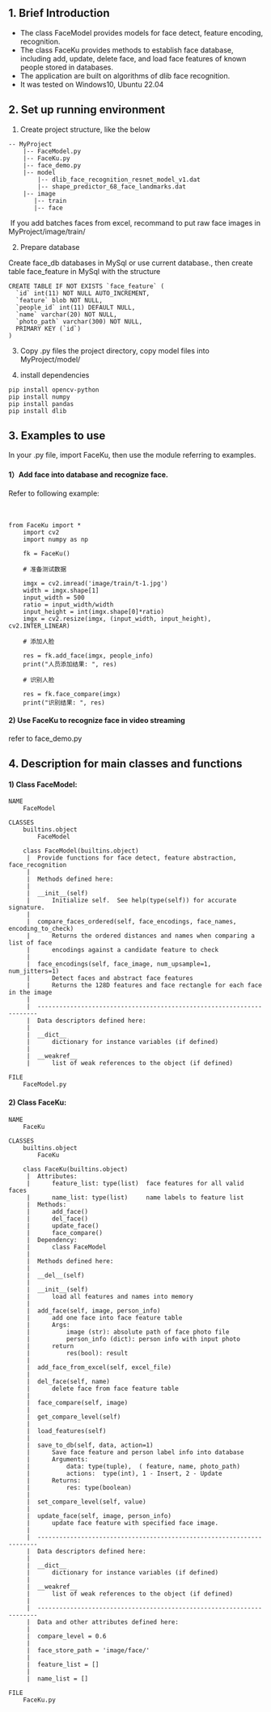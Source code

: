 ## 1. Brief Introduction
- The class FaceModel provides models for face detect, feature encoding, recognition. 
- The class FaceKu provides methods to establish face database, including add, update, delete face, and load face features of known people stored in databases. 
- The application are built on algorithms of dlib face recognition. 
- It was tested on Windows10, Ubuntu 22.04


##  2. Set up running environment


1) Create project structure, like the below 

```
-- MyProject 
    |-- FaceModel.py
    |-- FaceKu.py
    |-- face_demo.py
    |-- model
        |-- dlib_face_recognition_resnet_model_v1.dat 
        |-- shape_predictor_68_face_landmarks.dat
    |-- image
       |-- train
       |-- face
```

​		If you add batches faces from excel, recommand to put raw face images in MyProject/image/train/

2) Prepare database

Create face_db databases in MySql or use current database., then create table face_feature in MySql with the structure 

```
CREATE TABLE IF NOT EXISTS `face_feature` (
  `id` int(11) NOT NULL AUTO_INCREMENT,
  `feature` blob NOT NULL,
  `people_id` int(11) DEFAULT NULL,
  `name` varchar(20) NOT NULL,
  `photo_path` varchar(300) NOT NULL,
  PRIMARY KEY (`id`)
) 
```



3) Copy .py files the  project directory,  copy model files into  MyProject/model/

4) install dependencies 

```
pip install opencv-python
pip install numpy
pip install pandas
pip install dlib
```


## 3. Examples to use 



In your .py file,  import FaceKu,  then use the module referring to examples. 


#### 1）Add face into database and recognize face.  
Refer to following example:

​    

```
from FaceKu import *　
    import cv2
    import numpy as np

​    fk = FaceKu()

    # 准备测试数据

​    imgx = cv2.imread('image/train/t-1.jpg')
​    width = imgx.shape[1]
​    input_width = 500
​    ratio = input_width/width
​    input_height = int(imgx.shape[0]*ratio)
​    imgx = cv2.resize(imgx, (input_width, input_height), cv2.INTER_LINEAR)

    # 添加人脸

​    res = fk.add_face(imgx, people_info)
​    print("人员添加结果: ", res)

    # 识别人脸

​    res = fk.face_compare(imgx)
​    print("识别结果: ", res)
```




#### 2) Use FaceKu to recognize face in video streaming 

refer to face_demo.py 

## 4. Description for main classes and functions

#### 1) Class FaceModel:

```
NAME
    FaceModel

CLASSES
    builtins.object
        FaceModel
    
    class FaceModel(builtins.object)
     |  Provide functions for face detect, feature abstraction, face_recognition
     |  
     |  Methods defined here:
     |  
     |  __init__(self)
     |      Initialize self.  See help(type(self)) for accurate signature.
     |  
     |  compare_faces_ordered(self, face_encodings, face_names, encoding_to_check)
     |      Returns the ordered distances and names when comparing a list of face 
     |      encodings against a candidate feature to check
     |  
     |  face_encodings(self, face_image, num_upsample=1, num_jitters=1)
     |      Detect faces and abstract face features
     |      Returns the 128D features and face rectangle for each face in the image
     |  
     |  ----------------------------------------------------------------------
     |  Data descriptors defined here:
     |  
     |  __dict__
     |      dictionary for instance variables (if defined)
     |  
     |  __weakref__
     |      list of weak references to the object (if defined)

FILE
    FaceModel.py
```



#### 2) Class FaceKu:

```
NAME
    FaceKu

CLASSES
    builtins.object
        FaceKu
    
    class FaceKu(builtins.object)
     |  Attributes:
     |      feature_list: type(list)  face features for all valid faces
     |      name_list: type(list)     name labels to feature list  
     |  Methods:
     |      add_face()
     |      del_face()
     |      update_face()
     |      face_compare()
     |  Dependency: 
     |      class FaceModel
     |  
     |  Methods defined here:
     |  
     |  __del__(self)
     |  
     |  __init__(self)
     |      load all features and names into memory
     |  
     |  add_face(self, image, person_info)
     |      add one face into face feature table
     |      Args:
     |          image (str): absolute path of face photo file 
     |          person_info (dict): person info with input photo
     |      return
     |          res(bool): result
     |  
     |  add_face_from_excel(self, excel_file)
     |  
     |  del_face(self, name)
     |      delete face from face feature table
     |  
     |  face_compare(self, image)
     |  
     |  get_compare_level(self)
     |  
     |  load_features(self)
     |  
     |  save_to_db(self, data, action=1)
     |      Save face feature and person label info into database
     |      Arguments:
     |          data: type(tuple),  ( feature, name, photo_path)
     |          actions:  type(int), 1 - Insert, 2 - Update
     |      Returns:
     |          res: type(boolean)
     |  
     |  set_compare_level(self, value)
     |  
     |  update_face(self, image, person_info)
     |      update face feature with specified face image.
     |  
     |  ----------------------------------------------------------------------
     |  Data descriptors defined here:
     |  
     |  __dict__
     |      dictionary for instance variables (if defined)
     |  
     |  __weakref__
     |      list of weak references to the object (if defined)
     |  
     |  ----------------------------------------------------------------------
     |  Data and other attributes defined here:
     |  
     |  compare_level = 0.6
     |  
     |  face_store_path = 'image/face/'
     |  
     |  feature_list = []
     |  
     |  name_list = []

FILE
    FaceKu.py
```




